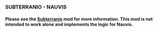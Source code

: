 ### SUBTERRANIO - NAUVIS

#### Please see the [Subterranio](https://mods.factorio.com/mod/subterranio) mod for more information. This mod is not intended to work alone and implements the logic for Nauvis.